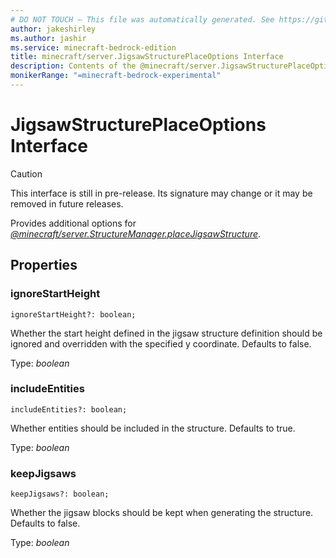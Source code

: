 ```yaml
---
# DO NOT TOUCH — This file was automatically generated. See https://github.com/mojang/minecraftapidocsgenerator to modify descriptions, examples, etc.
author: jakeshirley
ms.author: jashir
ms.service: minecraft-bedrock-edition
title: minecraft/server.JigsawStructurePlaceOptions Interface
description: Contents of the @minecraft/server.JigsawStructurePlaceOptions class.
monikerRange: "=minecraft-bedrock-experimental"
---
```

# JigsawStructurePlaceOptions Interface

> [!CAUTION]
> This interface is still in pre-release.  Its signature may change or it may be removed in future releases.

Provides additional options for [*@minecraft/server.StructureManager.placeJigsawStructure*](../../minecraft/server/StructureManager.md#placejigsawstructure).

## Properties

### **ignoreStartHeight**
`ignoreStartHeight?: boolean;`

Whether the start height defined in the jigsaw structure definition should be ignored and overridden with the specified y coordinate. Defaults to false.

Type: *boolean*

### **includeEntities**
`includeEntities?: boolean;`

Whether entities should be included in the structure. Defaults to true.

Type: *boolean*

### **keepJigsaws**
`keepJigsaws?: boolean;`

Whether the jigsaw blocks should be kept when generating the structure. Defaults to false.

Type: *boolean*
